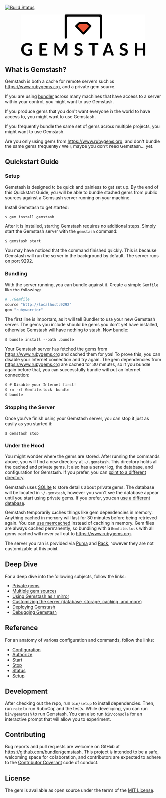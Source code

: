 [![Build Status](https://travis-ci.org/bundler/gemstash.svg?branch=master)](https://travis-ci.org/bundler/gemstash)

<p align="center"><img src="gemstash.png" /></p>

## What is Gemstash?

Gemstash is both a cache for remote servers such as https://www.rubygems.org,
and a private gem source.

If you are using [bundler](http://bundler.io/) across many machines that have
access to a server within your control, you might want to use Gemstash.

If you produce gems that you don't want everyone in the world to have access to,
you might want to use Gemstash.

If you frequently bundle the same set of gems across multiple projects, you
might want to use Gemstash.

Are you only using gems from https://www.rubygems.org, and don't bundle the same
gems frequently? Well, maybe you don't need Gemstash... yet.

## Quickstart Guide

### Setup

Gemstash is designed to be quick and painless to get set up. By the end of this
Quickstart Guide, you will be able to bundle stashed gems from public sources
against a Gemstash server running on your machine.

Install Gemstash to get started:
```
$ gem install gemstash
```

After it is installed, starting Gemstash requires no additional steps. Simply
start the Gemstash server with the `gemstash` command:
```
$ gemstash start
```

You may have noticed that the command finished quickly. This is because Gemstash
will run the server in the background by default. The server runs on port 9292.

### Bundling

With the server running, you can bundle against it. Create a simple `Gemfile`
like the following:
```ruby
# ./Gemfile
source "http://localhost:9292"
gem "rubywarrior"
```

The first line is important, as it will tell Bundler to use your new Gemstash
server. The gems you include should be gems you don't yet have installed,
otherwise Gemstash will have nothing to stash. Now bundle:
```
$ bundle install --path .bundle
```

Your Gemstash server has fetched the gems from https://www.rubygems.org and
cached them for you! To prove this, you can disable your Internet connection and
try again. The gem dependencies from https://www.rubygems.org are cached for 30
minutes, so if you bundle again before that, you can successfully bundle without
an Internet connection:
```
$ # Disable your Internet first!
$ rm -rf Gemfile.lock .bundle
$ bundle
```

### Stopping the Server

Once you've finish using your Gemstash server, you can stop it just as easily as
you started it:
```
$ gemstash stop
```

### Under the Hood

You might wonder where the gems are stored. After running the commands above,
you will find a new directory at `~/.gemstash`. This directory holds all the
cached and private gems. It also has a server log, the database, and
configuration for Gemstash. If you prefer, you can [point to a different
directory](docs/config.md#files).

Gemstash uses [SQLite](https://www.sqlite.org/) to store details about private
gems. The database will be located in `~/.gemstash`, however you won't see the
database appear until you start using private gems. If you prefer, you can [use
a different database](docs/config.md#database).

Gemstash temporarily caches things like gem dependencies in memory. Anything
cached in memory will last for 30 minutes before being retrieved again. You can
[use memcached](docs/config.md#cache) instead of caching in memory. Gem files
are always cached permanently, so bundling with a `Gemfile.lock` with all gems
cached will never call out to https://www.rubygems.org.

The server you ran is provided via [Puma](http://puma.io/) and
[Rack](http://rack.github.io/), however they are not customizable at this point.

## Deep Dive

For a deep dive into the following subjects, follow the links:
* [Private gems](docs/private_gems.md)
* [Multiple gem sources](docs/multiple_sources.md)
* [Using Gemstash as a mirror](docs/mirror.md)
* [Customizing the server (database, storage, caching, and more)](docs/config.md)
* [Deploying Gemstash](docs/deploy.md)
* [Debugging Gemstash](docs/debug.md)

## Reference

For an anatomy of various configuration and commands, follow the links:
* [Configuration](docs/reference.md#configuration)
* [Authorize](docs/reference.md#authorize)
* [Start](docs/reference.md#start)
* [Stop](docs/reference.md#stop)
* [Status](docs/reference.md#status)
* [Setup](docs/reference.md#setup)

## Development

After checking out the repo, run `bin/setup` to install dependencies. Then, run
`rake` to run RuboCop and the tests. While developing, you can run
`bin/gemstash` to run Gemstash. You can also run `bin/console` for an
interactive prompt that will allow you to experiment.

## Contributing

Bug reports and pull requests are welcome on GitHub at
https://github.com/bundler/gemstash. This project is intended to be a safe,
welcoming space for collaboration, and contributors are expected to adhere to
the [Contributor Covenant](CODE_OF_CONDUCT.md) code of conduct.

## License

The gem is available as open source under the terms of the
[MIT License](http://opensource.org/licenses/MIT).
